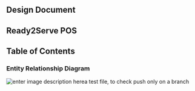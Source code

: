 
## Design Document ##
## Ready2Serve POS ##

## Table of Contents ##
### Entity Relationship Diagram ###

![enter image description here](https://raw.github.com/RazaChohan/ReadytoServe-POS/blob/development/Project%20Documentation/Design%20Document/Diagrams/Extended-ERD.png)a test file, to check push only on a branch
